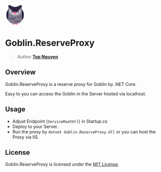 ![Logo](Logo.png)
# Goblin.ReserveProxy
> Author [**Top Nguyen**](http://topnguyen.net)

## Overview
Goblin.ReserveProxy is a reserve proxy for Goblin by .NET Core.

Easy to you can access the Goblin in the Server hosted via localhost.

## Usage
- Adjust Endpoint (`ServiceRootUrl`) in Startup.cs
- Deploy to your Server.
- Run the proxy by `dotnet Goblin.ReserveProxy.dll` or you can host the Proxy via IIS.

## License
Goblin.ReserveProxy is licensed under the [MIT License](LICENSE).